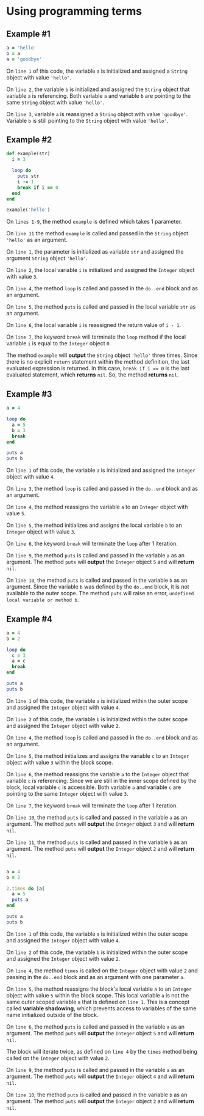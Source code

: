 # Using programming terms

## Example #1

```ruby
a = 'hello'
b = a
a = 'goodbye'
```

On `line 1` of this code, the variable `a` is initialized and assigned a `String` object with value `'hello'`.

On `line 2`, the variable `b` is initialized and assigned the `String` object that variable `a` is referencing. Both variable `a` and variable `b` are pointing to the same `String` object with value `'hello'`.

On `line 3`, variable `a` is reassigned a `String` object with value `'goodbye'`. Variable `b` is still pointing to the `String` object with value `'hello'`.

## Example #2

```ruby
def example(str)
  i = 3

  loop do
    puts str
    i -= 1
    break if i == 0
  end
end

example('hello')
```

On `lines 1-9`, the method `example` is defined which takes 1 parameter.

On `line 11` the method `example` is called and passed in the `String` object `'hello'` as an argument.

On `line 1`, the parameter is initialized as variable `str` and assigned the argument `String` object `'hello'`.

On `line 2`, the local variable `i` is initialized and assigned the `Integer` object with value `3`.

On `line 4`, the method `loop` is called and passed in the `do..end` block and as an argument.

On `line 5`, the method `puts` is called and passed in the local variable `str` as an argument.

On `line 6`, the local variable `i` is reassigned the return value of `i - 1`.

On `line 7`, the keyword `break` will terminate the `loop` method if the local variable `i` is equal to the `Integer` object `0`.

The method `example` will **output** the `String` object `'hello'` three times. Since there is no explicit `return` statement within the method definition, the last evaluated expression is returned. In this case, `break if i == 0` is the last evaluated statement, which **returns** `nil`. So, the method **returns** `nil`.

## Example #3

```ruby
a = 4

loop do
  a = 5
  b = 3
  break
end

puts a
puts b
```

On `line 1` of this code, the variable `a` is initialized and assigned the `Integer` object with value `4`.

On `line 3`, the method `loop` is called and passed in the `do..end` block and as an argument.

On `line 4`, the method reassigns the variable `a` to an `Integer` object with value `5`.

On `line 5`, the method initializes and assigns the local variable `b` to an `Integer` object with value `3`.

On `line 6`, the keyword `break` will terminate the `loop` after 1 iteration.

On `line 9`, the method `puts` is called and passed in the variable `a` as an argument. The method `puts` will **output** the `Integer` object `5` and will **return** `nil`.

On `line 10`, the method `puts` is called and passed in the variable `b` as an argument. Since the variable `b` was defined by the `do..end` block, it is not available to the outer scope. The method `puts` will raise an error, `undefined local variable or method b`.

## Example #4

```ruby
a = 4
b = 2

loop do
  c = 3
  a = c
  break
end

puts a
puts b
```

On `line 1` of this code, the variable `a` is initialized within the outer scope and assigned the `Integer` object with value `4`.

On `line 2` of this code, the variable `b` is initialized within the outer scope and assigned the `Integer` object with value `2`.

On `line 4`, the method `loop` is called and passed in the `do..end` block and as an argument.

On `line 5`, the method initializes and assigns the variable `c` to an `Integer` object with value `3` within the block scope.

On `line 6`, the method reassigns the variable `a` to the `Integer` object that variable `c` is referencing. Since we are still in the inner scope defined by the block, local variable `c` is accessible. Both variable `a` and variable `c` are pointing to the same `Integer` object with value `3`.

On `line 7`, the keyword `break` will terminate the `loop` after 1 iteration.

On `line 10`, the method `puts` is called and passed in the variable `a` as an argument. The method `puts` will **output** the `Integer` object `3` and will **return** `nil`.

On `line 11`, the method `puts` is called and passed in the variable `b` as an argument. The method `puts` will **output** the `Integer` object `2` and will **return** `nil`.

```ruby

a = 4
b = 2

2.times do |a|
  a = 5
  puts a
end

puts a
puts b
```

On `line 1` of this code, the variable `a` is initialized within the outer scope and assigned the `Integer` object with value `4`.

On `line 2` of this code, the variable `b` is initialized within the outer scope and assigned the `Integer` object with value `2`.

On `line 4`, the method `times` is called on the `Integer` object with value `2` and passing in the `do..end` block and as an argument with one parameter `a`. 

On `line 5`, the method reassigns the block's local variable `a` to an `Integer` object with value `5` within the block scope. This local variable `a` is not the same outer scoped variable `a` that is defined on `line 1`. This is a concept called **variable shadowing**, which prevents access to variables of the same name initialized outside of the block.

On `line 6`, the method `puts` is called and passed in the variable `a` as an argument. The method `puts` will **output** the `Integer` object `5` and will **return** `nil`.

The block will iterate twice, as defined on `line 4` by the `times` method being called on the `Integer` object with value `2`.

On `line 9`, the method `puts` is called and passed in the variable `a` as an argument. The method `puts` will **output** the `Integer` object `4` and will **return** `nil`.

On `line 10`, the method `puts` is called and passed in the variable `b` as an argument. The method `puts` will **output** the `Integer` object `2` and will **return** `nil`.
